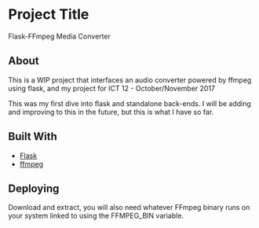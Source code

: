 # Project Title

Flask-FFmpeg Media Converter

## About

This is a WIP project that interfaces an audio converter powered by ffmpeg using flask, and my project for ICT 12 - October/November 2017

This was my first dive into flask and standalone back-ends.
I will be adding and improving to this in the future, but this is what I have so far.

## Built With

* [Flask](http://flask.pocoo.org)
* [ffmpeg](https://www.ffmpeg.org)

## Deploying

Download and extract, you will also need whatever FFmpeg binary runs on your system linked to using the FFMPEG_BIN variable.
